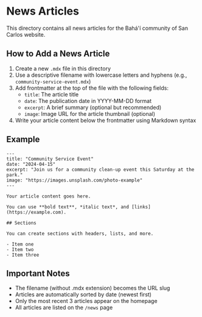 # News Articles

This directory contains all news articles for the Bahá'í community of San Carlos website.

## How to Add a News Article

1. Create a new `.mdx` file in this directory
2. Use a descriptive filename with lowercase letters and hyphens (e.g., `community-service-event.mdx`)
3. Add frontmatter at the top of the file with the following fields:
   - `title`: The article title
   - `date`: The publication date in YYYY-MM-DD format
   - `excerpt`: A brief summary (optional but recommended)
   - `image`: Image URL for the article thumbnail (optional)
4. Write your article content below the frontmatter using Markdown syntax

## Example

```mdx
---
title: "Community Service Event"
date: "2024-04-15"
excerpt: "Join us for a community clean-up event this Saturday at the park."
image: "https://images.unsplash.com/photo-example"
---

Your article content goes here.

You can use **bold text**, *italic text*, and [links](https://example.com).

## Sections

You can create sections with headers, lists, and more.

- Item one
- Item two
- Item three
```

## Important Notes

- The filename (without .mdx extension) becomes the URL slug
- Articles are automatically sorted by date (newest first)
- Only the most recent 3 articles appear on the homepage
- All articles are listed on the `/news` page
